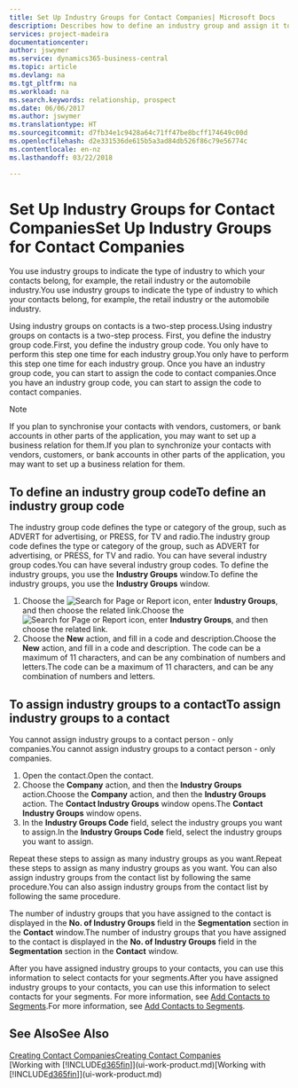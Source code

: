 ```yaml
---
title: Set Up Industry Groups for Contact Companies| Microsoft Docs
description: Describes how to define an industry group and assign it to a contact company, for example, the retail industry or the automobile industry.
services: project-madeira
documentationcenter: 
author: jswymer
ms.service: dynamics365-business-central
ms.topic: article
ms.devlang: na
ms.tgt_pltfrm: na
ms.workload: na
ms.search.keywords: relationship, prospect
ms.date: 06/06/2017
ms.author: jswymer
ms.translationtype: HT
ms.sourcegitcommit: d7fb34e1c9428a64c71ff47be8bcff174649c00d
ms.openlocfilehash: d2e331536de615b5a3ad84db526f86c79e56774c
ms.contentlocale: en-nz
ms.lasthandoff: 03/22/2018

---
```

# <a name="set-up-industry-groups-for-contact-companies"></a><span data-ttu-id="845ef-103">Set Up Industry Groups for Contact Companies</span><span class="sxs-lookup"><span data-stu-id="845ef-103">Set Up Industry Groups for Contact Companies</span></span>
<span data-ttu-id="845ef-104">You use industry groups to indicate the type of industry to which your contacts belong, for example, the retail industry or the automobile industry.</span><span class="sxs-lookup"><span data-stu-id="845ef-104">You use industry groups to indicate the type of industry to which your contacts belong, for example, the retail industry or the automobile industry.</span></span>

<span data-ttu-id="845ef-105">Using industry groups on contacts is a two-step process.</span><span class="sxs-lookup"><span data-stu-id="845ef-105">Using industry groups on contacts is a two-step process.</span></span> <span data-ttu-id="845ef-106">First, you define the industry group code.</span><span class="sxs-lookup"><span data-stu-id="845ef-106">First, you define the industry group code.</span></span> <span data-ttu-id="845ef-107">You only have to perform this step one time for each industry group.</span><span class="sxs-lookup"><span data-stu-id="845ef-107">You only have to perform this step one time for each industry group.</span></span> <span data-ttu-id="845ef-108">Once you have an industry group code, you can start to assign the code to contact companies.</span><span class="sxs-lookup"><span data-stu-id="845ef-108">Once you have an industry group code, you can start to assign the code to contact companies.</span></span>

> [!NOTE]  
>   <span data-ttu-id="845ef-109">If you plan to synchronise your contacts with vendors, customers, or bank accounts in other parts of the application, you may want to set up a business relation for them.</span><span class="sxs-lookup"><span data-stu-id="845ef-109">If you plan to synchronize your contacts with vendors, customers, or bank accounts in other parts of the application, you may want to set up a business relation for them.</span></span>

## <a name="to-define-an-industry-group-code"></a><span data-ttu-id="845ef-110">To define an industry group code</span><span class="sxs-lookup"><span data-stu-id="845ef-110">To define an industry group code</span></span>
<span data-ttu-id="845ef-111">The industry group code defines the type or category of the group, such as ADVERT for advertising, or PRESS, for TV and radio.</span><span class="sxs-lookup"><span data-stu-id="845ef-111">The industry group code defines the type or category of the group, such as ADVERT for advertising, or PRESS, for TV and radio.</span></span> <span data-ttu-id="845ef-112">You can have several industry group codes.</span><span class="sxs-lookup"><span data-stu-id="845ef-112">You can have several industry group codes.</span></span> <span data-ttu-id="845ef-113">To define the industry groups, you use the **Industry Groups** window.</span><span class="sxs-lookup"><span data-stu-id="845ef-113">To define the industry groups, you use the **Industry Groups** window.</span></span>

1. <span data-ttu-id="845ef-114">Choose the ![Search for Page or Report](media/ui-search/search_small.png "Search for Page or Report icon") icon, enter **Industry Groups**, and then choose the related link.</span><span class="sxs-lookup"><span data-stu-id="845ef-114">Choose the ![Search for Page or Report](media/ui-search/search_small.png "Search for Page or Report icon") icon, enter **Industry Groups**, and then choose the related link.</span></span>
2. <span data-ttu-id="845ef-115">Choose the **New** action, and fill in a code and description.</span><span class="sxs-lookup"><span data-stu-id="845ef-115">Choose the **New** action, and fill in a code and description.</span></span> <span data-ttu-id="845ef-116">The code can be a maximum of 11 characters, and can be any combination of numbers and letters.</span><span class="sxs-lookup"><span data-stu-id="845ef-116">The code can be a maximum of 11 characters, and can be any combination of numbers and letters.</span></span>

## <a name="AssignIndustryGroupContact"></a> <span data-ttu-id="845ef-117">To assign industry groups to a contact</span><span class="sxs-lookup"><span data-stu-id="845ef-117">To assign industry groups to a contact</span></span>
<span data-ttu-id="845ef-118">You cannot assign industry groups to a contact person - only companies.</span><span class="sxs-lookup"><span data-stu-id="845ef-118">You cannot assign industry groups to a contact person - only companies.</span></span>

1. <span data-ttu-id="845ef-119">Open the contact.</span><span class="sxs-lookup"><span data-stu-id="845ef-119">Open the contact.</span></span>
2. <span data-ttu-id="845ef-120">Choose the **Company** action, and then the **Industry Groups** action.</span><span class="sxs-lookup"><span data-stu-id="845ef-120">Choose the **Company** action, and then the **Industry Groups** action.</span></span> <span data-ttu-id="845ef-121">The **Contact Industry Groups** window opens.</span><span class="sxs-lookup"><span data-stu-id="845ef-121">The **Contact Industry Groups** window opens.</span></span>
3. <span data-ttu-id="845ef-122">In the **Industry Groups Code** field, select the industry groups you want to assign.</span><span class="sxs-lookup"><span data-stu-id="845ef-122">In the **Industry Groups Code** field, select the industry groups you want to assign.</span></span>

<span data-ttu-id="845ef-123">Repeat these steps to assign as many industry groups as you want.</span><span class="sxs-lookup"><span data-stu-id="845ef-123">Repeat these steps to assign as many industry groups as you want.</span></span> <span data-ttu-id="845ef-124">You can also assign industry groups from the contact list by following the same procedure.</span><span class="sxs-lookup"><span data-stu-id="845ef-124">You can also assign industry groups from the contact list by following the same procedure.</span></span>

<span data-ttu-id="845ef-125">The number of industry groups that you have assigned to the contact is displayed in the **No. of Industry Groups** field in the **Segmentation** section in the **Contact** window.</span><span class="sxs-lookup"><span data-stu-id="845ef-125">The number of industry groups that you have assigned to the contact is displayed in the **No. of Industry Groups** field in the **Segmentation** section in the **Contact** window.</span></span>

<span data-ttu-id="845ef-126">After you have assigned industry groups to your contacts, you can use this information to select contacts for your segments.</span><span class="sxs-lookup"><span data-stu-id="845ef-126">After you have assigned industry groups to your contacts, you can use this information to select contacts for your segments.</span></span> <span data-ttu-id="845ef-127">For more information, see [Add Contacts to Segments](marketing-add-contact-segment.md).</span><span class="sxs-lookup"><span data-stu-id="845ef-127">For more information, see [Add Contacts to Segments](marketing-add-contact-segment.md).</span></span>

## <a name="see-also"></a><span data-ttu-id="845ef-128">See Also</span><span class="sxs-lookup"><span data-stu-id="845ef-128">See Also</span></span>
[<span data-ttu-id="845ef-129">Creating Contact Companies</span><span class="sxs-lookup"><span data-stu-id="845ef-129">Creating Contact Companies</span></span>](marketing-create-contact-companies.md)  
<span data-ttu-id="845ef-130">[Working with [!INCLUDE[d365fin](includes/d365fin_md.md)]](ui-work-product.md)</span><span class="sxs-lookup"><span data-stu-id="845ef-130">[Working with [!INCLUDE[d365fin](includes/d365fin_md.md)]](ui-work-product.md)</span></span>

